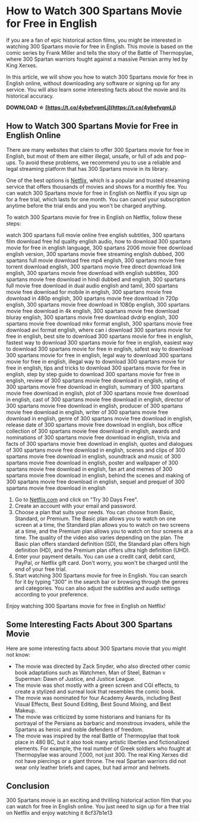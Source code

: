 # How to Watch 300 Spartans Movie for Free in English
 
If you are a fan of epic historical action films, you might be interested in watching 300 Spartans movie for free in English. This movie is based on the comic series by Frank Miller and tells the story of the Battle of Thermopylae, where 300 Spartan warriors fought against a massive Persian army led by King Xerxes.
 
In this article, we will show you how to watch 300 Spartans movie for free in English online, without downloading any software or signing up for any service. You will also learn some interesting facts about the movie and its historical accuracy.
 
**DOWNLOAD ☆ [https://t.co/4ybefvqmLj](https://t.co/4ybefvqmLj)**


 
## How to Watch 300 Spartans Movie for Free in English Online
 
There are many websites that claim to offer 300 Spartans movie for free in English, but most of them are either illegal, unsafe, or full of ads and pop-ups. To avoid these problems, we recommend you to use a reliable and legal streaming platform that has 300 Spartans movie in its library.
 
One of the best options is [Netflix](https://www.netflix.com/title/70044686), which is a popular and trusted streaming service that offers thousands of movies and shows for a monthly fee. You can watch 300 Spartans movie for free in English on Netflix if you sign up for a free trial, which lasts for one month. You can cancel your subscription anytime before the trial ends and you won't be charged anything.
 
To watch 300 Spartans movie for free in English on Netflix, follow these steps:
 
watch 300 spartans full movie online free english subtitles,  300 spartans film download free hd quality english audio,  how to download 300 spartans movie for free in english language,  300 spartans 2006 movie free download english version,  300 spartans movie free streaming english dubbed,  300 spartans full movie download free mp4 english,  300 spartans movie free torrent download english,  300 spartans movie free direct download link english,  300 spartans movie free download with english subtitles,  300 spartans movie free download in hindi dubbed and english,  300 spartans full movie free download in dual audio english and tamil,  300 spartans movie free download for mobile in english,  300 spartans movie free download in 480p english,  300 spartans movie free download in 720p english,  300 spartans movie free download in 1080p english,  300 spartans movie free download in 4k english,  300 spartans movie free download bluray english,  300 spartans movie free download dvdrip english,  300 spartans movie free download mkv format english,  300 spartans movie free download avi format english,  where can i download 300 spartans movie for free in english,  best site to download 300 spartans movie for free in english,  fastest way to download 300 spartans movie for free in english,  easiest way to download 300 spartans movie for free in english,  safest way to download 300 spartans movie for free in english,  legal way to download 300 spartans movie for free in english,  illegal way to download 300 spartans movie for free in english,  tips and tricks to download 300 spartans movie for free in english,  step by step guide to download 300 spartans movie for free in english,  review of 300 spartans movie free download in english,  rating of 300 spartans movie free download in english,  summary of 300 spartans movie free download in english,  plot of 300 spartans movie free download in english,  cast of 300 spartans movie free download in english,  director of 300 spartans movie free download in english,  producer of 300 spartans movie free download in english,  writer of 300 spartans movie free download in english,  genre of 300 spartans movie free download in english,  release date of 300 spartans movie free download in english,  box office collection of 300 spartans movie free download in english,  awards and nominations of 300 spartans movie free download in english,  trivia and facts of 300 spartans movie free download in english,  quotes and dialogues of 300 spartans movie free download in english,  scenes and clips of 300 spartans movie free download in english,  soundtrack and music of 300 spartans movie free download in english,  poster and wallpaper of 300 spartans movie free download in english,  fan art and memes of 300 spartans movie free download in english,  behind the scenes and making of 300 spartans movie free download in english,  sequel and prequel of 300 spartans movie free download in english
 
1. Go to [Netflix.com](https://www.netflix.com/) and click on "Try 30 Days Free".
2. Create an account with your email and password.
3. Choose a plan that suits your needs. You can choose from Basic, Standard, or Premium. The Basic plan allows you to watch on one screen at a time, the Standard plan allows you to watch on two screens at a time, and the Premium plan allows you to watch on four screens at a time. The quality of the video also varies depending on the plan. The Basic plan offers standard definition (SD), the Standard plan offers high definition (HD), and the Premium plan offers ultra high definition (UHD).
4. Enter your payment details. You can use a credit card, debit card, PayPal, or Netflix gift card. Don't worry, you won't be charged until the end of your free trial.
5. Start watching 300 Spartans movie for free in English. You can search for it by typing "300" in the search bar or browsing through the genres and categories. You can also adjust the subtitles and audio settings according to your preference.

Enjoy watching 300 Spartans movie for free in English on Netflix!
 
## Some Interesting Facts About 300 Spartans Movie
 
Here are some interesting facts about 300 Spartans movie that you might not know:

- The movie was directed by Zack Snyder, who also directed other comic book adaptations such as Watchmen, Man of Steel, Batman v Superman: Dawn of Justice, and Justice League.
- The movie was shot mostly with a green screen and CGI effects, to create a stylized and surreal look that resembles the comic book.
- The movie was nominated for four Academy Awards, including Best Visual Effects, Best Sound Editing, Best Sound Mixing, and Best Makeup.
- The movie was criticized by some historians and Iranians for its portrayal of the Persians as barbaric and monstrous invaders, while the Spartans as heroic and noble defenders of freedom.
- The movie was inspired by the real Battle of Thermopylae that took place in 480 BC, but it also took many artistic liberties and fictionalized elements. For example, the real number of Greek soldiers who fought at Thermopylae was around 7,000, not just 300. The real King Xerxes did not have piercings or a giant throne. The real Spartan warriors did not wear only leather briefs and capes, but had armor and helmets.

## Conclusion
 
300 Spartans movie is an exciting and thrilling historical action film that you can watch for free in English online. You just need to sign up for a free trial on Netflix and enjoy watching it
 8cf37b1e13
 
